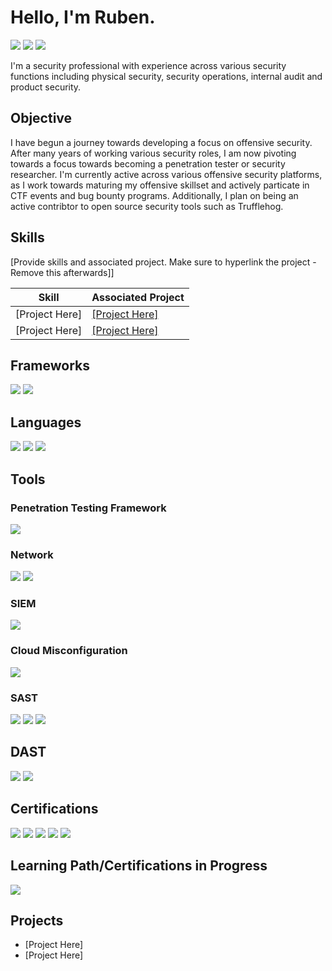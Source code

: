 # Hello, I'm Ruben.
<a href="https://www.linkedin.com/in/ruben-llerena-248924121"><img src="https://img.shields.io/badge/-LinkedIn-0072b1?&style=for-the-badge&logo=linkedin&logoColor=white" /></a> 
<a href="https://hackerone.com/darkmagic850"><img src="https://img.shields.io/badge/-HackerOne-FF6200?&style=for-the-badge&logo=hackerone&logoColor=white" /></a>
<a href="https://app.hackthebox.com/profile/1993695"><img src="https://img.shields.io/badge/-Hack%20The%20Box-9FEF00?style=for-the-badge&logo=Hack%20The%20Box&logoColor=white" /></a>

I'm a security professional with experience across various security functions including physical security, security operations, internal audit and product security.

## Objective

I have begun a journey towards developing a focus on offensive security. After many years of working various security roles, I am now pivoting towards a focus towards becoming a penetration tester or security researcher. I'm currently active across various offensive security platforms, as I work towards maturing my offensive skillset and actively particate in CTF events and bug bounty programs. Additionally, I plan on being an active contribtor to open source security tools such as Trufflehog.     

## Skills
[Provide skills and associated project. Make sure to hyperlink the project - Remove this afterwards]]

| Skill                                         | Associated Project         |
|-----------------------------------------------|----------------------------|
| [Project Here]          | <a href="https://google.com">[Project Here]</a>|
| [Project Here] | <a href="https://google.com">[Project Here]</a>|

## Frameworks

<div>
    <img src="https://img.shields.io/badge/-OWASP%20Top%2010-000000?&style=for-the-badge&logo=owasp&logoColor=white" />
    <img src="https://img.shields.io/badge/-Penetration%20Testing%20Framework-2F4F4F?&style=for-the-badge&logo=security&logoColor=white" />
</div>

## Languages 

<div>
    <img src="https://img.shields.io/badge/-Python-3776AB?&style=for-the-badge&logo=python&logoColor=white" />
    <img src="https://img.shields.io/badge/-PowerShell-5391FE?&style=for-the-badge&logo=powershell&logoColor=white" />
    <img src="https://img.shields.io/badge/-SQL-CC2927?&style=for-the-badge&logo=database&logoColor=white" />
</div>

## Tools

### Penetration Testing Framework

<div>
<img src="https://img.shields.io/badge/-Metasploit-0277BD?&style=for-the-badge&logo=metasploit&logoColor=white" />
</div>

### Network
<div>
    <img src="https://img.shields.io/badge/-Nmap-4682B4?&style=for-the-badge&logo=nmap&logoColor=white" />
    <img src="https://img.shields.io/badge/-Wireshark-1679A7?&style=for-the-badge&logo=Wireshark&logoColor=white" />
</div>

### SIEM
<div>
    <img src="https://img.shields.io/badge/-Splunk-000000?&style=for-the-badge&logo=Splunk&logoColor=white" />
</div>

### Cloud Misconfiguration
<div>
    <img src="https://img.shields.io/badge/-Wiz-5C2D91?&style=for-the-badge&logo=wiz&logoColor=white" />
</div>

### SAST
<div>
    <img src="https://img.shields.io/badge/-SpectralOps-000000?&style=for-the-badge&logo=spectral&logoColor=white" />
    <img src="https://img.shields.io/badge/-TruffleHog-8E44AD?&style=for-the-badge&logo=trufflehog&logoColor=white" />
    <img src="https://img.shields.io/badge/-Semgrep-00BFFF?&style=for-the-badge&logo=semgrep&logoColor=white" />
</div>

## DAST 
<div>
    <img src="https://img.shields.io/badge/-Burp%20Suite-FF8800?&style=for-the-badge&logo=burp-suite&logoColor=white" />
    <img src="https://img.shields.io/badge/-OWASP%20ZAP-0370B6?&style=for-the-badge&logo=owasp&logoColor=white" />
</div>

## Certifications
<div>
<img src="https://img.shields.io/badge/-Security%2B-FF0000?&style=for-the-badge&logo=comptia&logoColor=white" />
<img src="https://img.shields.io/badge/-GIAC%20Certified%20Incident%20Handler-0066CC?&style=for-the-badge&logo=giac&logoColor=white" />
<img src="https://img.shields.io/badge/-AWS%20Architect%20Associate-232F3E?&style=for-the-badge&logo=amazon-aws&logoColor=white" />
<img src="https://img.shields.io/badge/-AWS%20Developer%20Associate-FF9900?&style=for-the-badge&logo=amazon-aws&logoColor=white" />
<img src="https://img.shields.io/badge/-INE%20Junior%20Penetration%20Tester-FF6F00?&style=for-the-badge&logo=ine&logoColor=white" />
</div>

## Learning Path/Certifications in Progress
<div>
<img src="https://img.shields.io/badge/-Practical%20Network%20Penetration%20Tester-000080?&style=for-the-badge&logo=security&logoColor=white" />
</div>

## Projects
- [Project Here]
- [Project Here]

